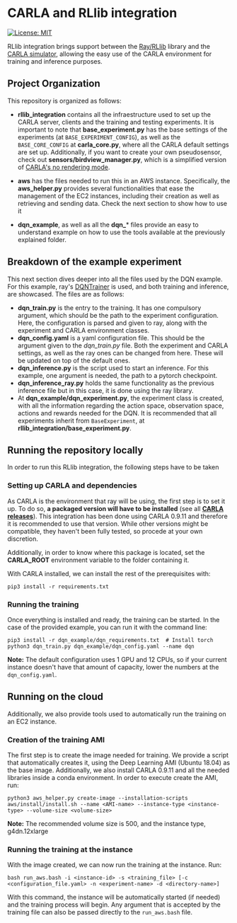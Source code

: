 # CARLA and RLlib integration

[![License: MIT](https://img.shields.io/badge/License-MIT-yellow.svg)](https://opensource.org/licenses/MIT)

RLlib integration brings support between the [Ray/RLlib](https://github.com/ray-project/ray) library and the [CARLA simulator](https://github.com/carla-simulator/carla), allowing the easy use of the CARLA environment for training and inference purposes.

## Project Organization

This repository is organized as follows:

* **rllib_integration** contains all the infraestructure used to set up the CARLA server, clients and the training and testing experiments. It is important to note that **base_experiment.py** has the base settings of the experiments (at `BASE_EXPERIMENT_CONFIG`), as well as the `BASE_CORE_CONFIG` at **carla_core.py**, where all the CARLA default settings are set up. Additionally, if you want to create your own pseudosensor, check out **sensors/birdview_manager.py**, which is a simplified version of [CARLA's no rendering mode](https://github.com/carla-simulator/carla/blob/master/PythonAPI/examples/no_rendering_mode.py).

* **aws** has the files needed to run this in an AWS instance. Specifically, the **aws_helper.py** provides several functionalities that ease the management of the EC2 instances, including their creation as well as retrieving and sending data. Check the next section to show how to use it

* **dqn_example**, as well as all the **dqn_*** files provide an easy to understand example on how to use the tools available at the previously explained folder.

## Breakdown of the example experiment

This next section dives deeper into all the files used by the DQN example. For this example, ray's [DQNTrainer](https://github.com/ray-project/ray/blob/master/rllib/agents/dqn/dqn.py#L285) is used, and both training and inference, are showcased. The files are as follows:

* **dqn_train.py** is the entry to the training. It has one compulsory argument, which should be the path to the experiment configuration. Here, the configuration is parsed and given to ray, along with the experiment and CARLA environment classes.
* **dqn_config.yaml** is a yaml configuration file. This should be the argument given to the _dqn_train.py_ file. Both the experiment and CARLA settings, as well as the ray ones can be changed from here. These will be updated on top of the default ones.
* **dqn_inference.py** is the script used to start an inference. For this example, one argument is needed, the path to a pytorch checkpoint. 
* **dqn_inference_ray.py** holds the same functionality as the previous inference file but in this case, it is done using the 
ray library.
* At **dqn_example/dqn_experiment.py**, the experiment class is created, with all the information regarding the action space, observation space, actions and rewards needed for the DQN. It is recommended that all experiments inherit from `BaseExperiment`, at **rllib_integration/base_experiment.py**.

## Running the repository locally

In order to run this RLlib integration, the following steps have to be taken

### Setting up CARLA and dependencies

As CARLA is the environment that ray will be using, the first step is to set it up. To do so, **a packaged version will have to be installed** (see all [**CARLA releases**](https://github.com/carla-simulator/carla/releases)). This integration has been done using CARLA 0.9.11 and therefore it is recommended to use that version. While other versions might be compatible, they haven't been fully tested, so procede at your own discretion.

Additionally, in order to know where this package is located, set the **CARLA_ROOT** environment variable to the folder containing it.

With CARLA installed, we can install the rest of the prerequisites with:

`pip3 install -r requirements.txt`

### Running the training 

Once everything is installed and ready, the training can be started. In the case of the provided example, you can run it with the command line:

```
pip3 install -r dqn_example/dqn_requirements.txt  # Install torch
python3 dqn_train.py dqn_example/dqn_config.yaml --name dqn
```

**Note:** The default configuration uses 1 GPU and 12 CPUs, so if your current instance doesn't have that amount of capacity, lower the numbers at the `dqn_config.yaml`.

## Running on the cloud

Additionally, we also provide tools used to automatically run the training on an EC2 instance.

### Creation of the training AMI

The first step is to create the image needed for training. We provide a script that automatically creates it, using the Deep Learning AMI (Ubuntu 18.04) as the base image. Additionally, we also install CARLA 0.9.11 and all the needed libraries inside a conda environment. In order to execute create the AMI, run:

`python3 aws_helper.py create-image --installation-scripts aws/install/install.sh --name <AMI-name> --instance-type <instance-type> --volume-size <volume-size> `

**Note:** The recommended volume size is 500, and the instance type, g4dn.12xlarge

### Running the training at the instance

With the image created, we can now run the training at the instance. Run:

`bash run_aws.bash -i <instance-id> -s <training_file> [-c <configuration_file.yaml> -n <experiment-name> -d <directory-name>]`

With this command, the instance will be automatically started (if needed) and the training process will begin. Any argument that is accepted by the training file can also be passed directly to the `run_aws.bash` file.
